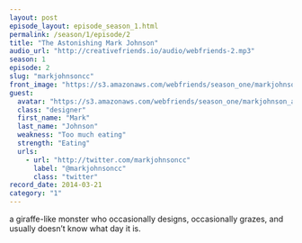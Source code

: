 ```yaml
---
layout: post
episode_layout: episode_season_1.html
permalink: /season/1/episode/2
title: "The Astonishing Mark Johnson"
audio_url: "http://creativefriends.io/audio/webfriends-2.mp3"
season: 1
episode: 2
slug: "markjohnsoncc"
front_image: "https://s3.amazonaws.com/webfriends/season_one/markjohnson@2X.png"
guest:
  avatar: "https://s3.amazonaws.com/webfriends/season_one/markjohnson_avatar.jpg"
  class: "designer"
  first_name: "Mark"
  last_name: "Johnson"
  weakness: "Too much eating"
  strength: "Eating"
  urls:
    - url: "http://twitter.com/markjohnsoncc"
      label: "@markjohnsoncc"
      class: "twitter"
record_date: 2014-03-21
category: "1"
---
```

a giraffe-like monster who occasionally designs, occasionally grazes, and usually doesn’t know what day it is.
